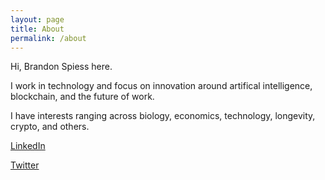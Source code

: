 ```yaml
---
layout: page
title: About
permalink: /about
---
```


Hi, Brandon Spiess here.

I work in technology and focus on innovation around artifical intelligence, blockchain, and the future of work.

I have interests ranging across biology, economics, technology, longevity, crypto, and others.

[LinkedIn](https://www.linkedin.com/in/brandonspiess/)

[Twitter](https://twitter.com/brandonspiess)
